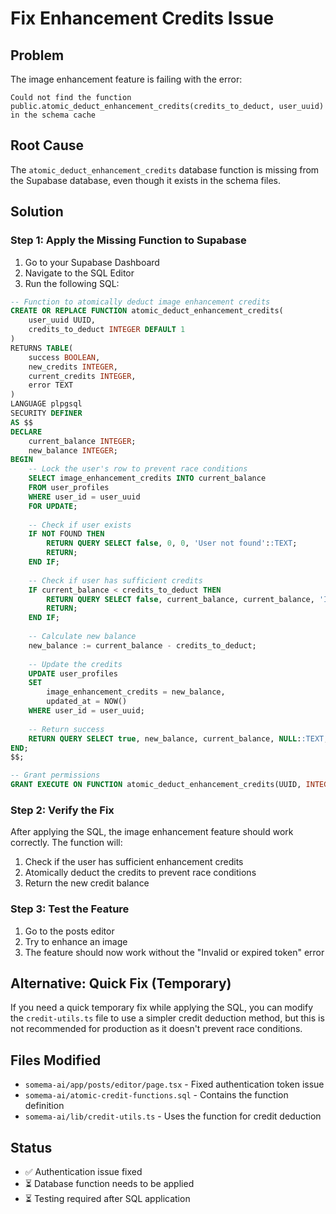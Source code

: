# Fix Enhancement Credits Issue

## Problem
The image enhancement feature is failing with the error:
```
Could not find the function public.atomic_deduct_enhancement_credits(credits_to_deduct, user_uuid) in the schema cache
```

## Root Cause
The `atomic_deduct_enhancement_credits` database function is missing from the Supabase database, even though it exists in the schema files.

## Solution

### Step 1: Apply the Missing Function to Supabase

1. Go to your Supabase Dashboard
2. Navigate to the SQL Editor
3. Run the following SQL:

```sql
-- Function to atomically deduct image enhancement credits
CREATE OR REPLACE FUNCTION atomic_deduct_enhancement_credits(
    user_uuid UUID,
    credits_to_deduct INTEGER DEFAULT 1
)
RETURNS TABLE(
    success BOOLEAN,
    new_credits INTEGER,
    current_credits INTEGER,
    error TEXT
) 
LANGUAGE plpgsql
SECURITY DEFINER
AS $$
DECLARE
    current_balance INTEGER;
    new_balance INTEGER;
BEGIN
    -- Lock the user's row to prevent race conditions
    SELECT image_enhancement_credits INTO current_balance
    FROM user_profiles 
    WHERE user_id = user_uuid
    FOR UPDATE;
    
    -- Check if user exists
    IF NOT FOUND THEN
        RETURN QUERY SELECT false, 0, 0, 'User not found'::TEXT;
        RETURN;
    END IF;
    
    -- Check if user has sufficient credits
    IF current_balance < credits_to_deduct THEN
        RETURN QUERY SELECT false, current_balance, current_balance, 'Insufficient credits'::TEXT;
        RETURN;
    END IF;
    
    -- Calculate new balance
    new_balance := current_balance - credits_to_deduct;
    
    -- Update the credits
    UPDATE user_profiles 
    SET 
        image_enhancement_credits = new_balance,
        updated_at = NOW()
    WHERE user_id = user_uuid;
    
    -- Return success
    RETURN QUERY SELECT true, new_balance, current_balance, NULL::TEXT;
END;
$$;

-- Grant permissions
GRANT EXECUTE ON FUNCTION atomic_deduct_enhancement_credits(UUID, INTEGER) TO authenticated;
```

### Step 2: Verify the Fix

After applying the SQL, the image enhancement feature should work correctly. The function will:
1. Check if the user has sufficient enhancement credits
2. Atomically deduct the credits to prevent race conditions
3. Return the new credit balance

### Step 3: Test the Feature

1. Go to the posts editor
2. Try to enhance an image
3. The feature should now work without the "Invalid or expired token" error

## Alternative: Quick Fix (Temporary)

If you need a quick temporary fix while applying the SQL, you can modify the `credit-utils.ts` file to use a simpler credit deduction method, but this is not recommended for production as it doesn't prevent race conditions.

## Files Modified
- `somema-ai/app/posts/editor/page.tsx` - Fixed authentication token issue
- `somema-ai/atomic-credit-functions.sql` - Contains the function definition
- `somema-ai/lib/credit-utils.ts` - Uses the function for credit deduction

## Status
- ✅ Authentication issue fixed
- ⏳ Database function needs to be applied
- ⏳ Testing required after SQL application
